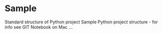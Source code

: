 # Sample
Standard structure of Python project
Sample Python project structure - for info see GIT Notebook on Mac
...
